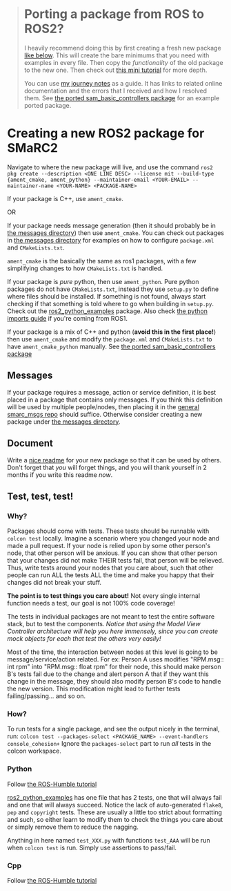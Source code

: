 ># Porting a package from ROS to ROS2?
>I heavily recommend doing this by first creating a fresh new package [like below](#creating-a-new-ros2-package-for-smarc2). 
>This will create the bare minimums that you need with examples in every file.
>Then copy the _functionality_ of the old package to the new one.
>Then check out [this mini tutorial](./Porting%20a%20package.md) for more depth.
> 
>You can use [my journey notes](./media/SAM%20Humble%20Port.png) as a guide.
>It has links to related online documentation and the errors that I received and how I resolved them.
>See [the ported sam_basic_controllers package](../examples/sam_basic_controllers/) for an example ported package.


# Creating a new ROS2 package for SMaRC2
Navigate to where the new package will live, and use the command `ros2 pkg create --description <ONE LINE DESC> --license mit --build-type {ament_cmake, ament_python} --maintainer-email <YOUR-EMAIL> --maintainer-name <YOUR-NAME> <PACKAGE-NAME>`

If your package is C++, use `ament_cmake`.

OR 

If your package needs message generation (then it should probably be in [the messages directory](../messages/)) then use `ament_cmake`. 
You can check out packages in [the messages directory](../messages/) for examples on how to configure `package.xml` and `CMakeLists.txt`.

`ament_cmake` is the basically the same as ros1 packages, with a few simplifying changes to how `CMakeLists.txt` is handled. 


If your package is _pure_ python, then use `ament_python`.
Pure python packages do not have `CMakeLists.txt`, instead they use `setup.py` to define where files should be installed. 
If something is not found, always start checking if that something is told where to go when building in `setup.py`.
Check out the [ros2_python_examples](../examples/ros2_python_examples/) package.
Also check [the python imports guide](./Python%20imports.md) if you're coming from ROS1.


If your package is a mix of C++ and python (**avoid this in the first place!**) then use `ament_cmake` and modify the `package.xml` and `CMakeLists.txt` to have `ament_cmake_python` manually.
See [the ported sam_basic_controllers package](../examples/sam_basic_controllers/)


## Messages
If your package requires a message, action or service definition, it is best placed in a package that contains only messages. 
If you think this definition will be used by multiple people/nodes, then placing it in the [general smarc_msgs repo](../messages/smarc_msgs/) should suffice. Otherwise consider creating a new package under [the messages directory](../messages/).

## Document
Write a [nice readme](./Writing%20a%20nice%20README.md) for your new package so that it can be used by others.
Don't forget that _you_ will forget things, and you will thank yourself in 2 months if you write this readme _now_.


## Test, test, test!
### Why?
Packages should come with tests. 
These tests should be runnable with `colcon test` locally.
Imagine a scenario where you changed your node and made a pull request. 
If your node is relied upon by some other person's node, that other person will be anxious. 
If you can show that other person that your changes did not make THEIR tests fail, that person will be relieved.
Thus, write tests around your nodes that you care about, such that other people can run ALL the tests ALL the time and make you happy that their changes did not break your stuff.

**The point is to test things you care about!**
Not every single internal function needs a test, our goal is not 100% code coverage!

The tests in individual packages are not meant to test the entire software stack, but to test the components.
*Notice that using the Model View Controller architecture will help you here immensely, since you can create mock objects for each that test the others very easily!*

Most of the time, the interaction between nodes at this level is going to be message/service/action related.
For ex: Person A uses modifies "RPM.msg:: int rpm" into "RPM.msg:: float rpm" for their node, this should make person B's tests fail due to the change and alert person A that if they want this change in the message, they should also modify person B's code to handle the new version.
This modification might lead to further tests failing/passing... and so on.


### How?
To run tests for a single package, and see the output nicely in the terminal, run: `colcon test --packages-select <PACKAGE_NAME> --event-handlers console_cohesion+`
Ignore the `packages-select` part to run _all_ tests in the colcon workspace.

### Python
Follow [the ROS-Humble tutorial](https://docs.ros.org/en/humble/Tutorials/Intermediate/Testing/Python.html)

[ros2_python_examples](../examples/ros2_python_examples/test/) has one file that has 2 tests, one that will always fail and one that will always succeed. 
Notice the lack of auto-generated `flake8`, `pep` and `copyright` tests.
These are usually a little too strict about formatting and such, so either learn to modify them to check the things you care about or simply remove them to reduce the nagging.

Anything in here named `test_XXX.py` with functions `test_AAA` will be run when `colcon test` is run. Simply use assertions to pass/fail.


### Cpp
Follow [the ROS-Humble tutorial](https://docs.ros.org/en/humble/Tutorials/Intermediate/Testing/Cpp.html)
